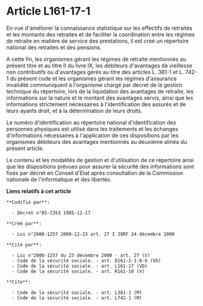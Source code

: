 # Article L161-17-1

En vue d'améliorer la connaissance statistique sur les effectifs de retraités et les montants des retraites et de faciliter
la coordination entre les régimes de retraite en matière de service des prestations, il est créé un répertoire national des
retraites et des pensions.

A cette fin, les organismes gérant les régimes de retraite mentionnés au présent titre et au titre II du livre IX, les
débiteurs d'avantages de vieillesse non contributifs ou d'avantages gérés au titre des articles L. 381-1 et L. 742-1 du
présent code et les organismes gérant les régimes d'assurance invalidité communiquent à l'organisme chargé par décret de la
gestion technique du répertoire, lors de la liquidation des avantages de retraite, les informations sur la nature et le
montant des avantages servis, ainsi que les informations strictement nécessaires à l'identification des assurés et de leurs
ayants droit, et à la détermination de leurs droits.

Le numéro d'identification au répertoire national d'identification des personnes physiques est utilisé dans les traitements
et les échanges d'informations nécessaires à l'application de ces dispositions par les organismes débiteurs des avantages
mentionnés au deuxième alinéa du présent article.

Le contenu et les modalités de gestion et d'utilisation de ce répertoire ainsi que les dispositions prévues pour assurer la
sécurité des informations sont fixés par décret en Conseil d'Etat après consultation de la Commission nationale de
l'informatique et des libertés.

**Liens relatifs à cet article**

	**Codifié par**:

	  - Décret n°85-1353 1985-12-17

	**Créé par**:

	  - Loi n°2000-1257 2000-12-23 art. 27 I JORF 24 décembre 2000

	**Cité par**:

	  - Loi n°2000-1257 du 23 décembre 2000 - art. 27 (V)
	  - Code de la sécurité sociale. - art. D161-2-1-8-4 (VD)
	  - Code de la sécurité sociale. - art. L161-17 (VD)
	  - Code de la sécurité sociale. - art. R161-10 (V)

	**Cite**:

	  - Code de la sécurité sociale. - art. L381-1 (M)
	  - Code de la sécurité sociale. - art. L742-1 (M)
